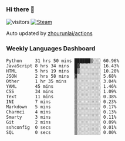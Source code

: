 ### Hi there 👋

![visitors](https://visitor-badge.glitch.me/badge?page_id=zhourunlai)
[![Steam](https://img.shields.io/badge/dynamic/json?label=Steam&query=%24.data.totalSubs&url=https%3A%2F%2Fapi.spencerwoo.com%2Fsubstats%2F%3Fsource%3DsteamGames%26queryKey%3D76561198285156854&suffix=%20Games&logo=steam&labelColor=134375&color=0b1a37&longCache=true)](http://steamcommunity.com/profiles/76561198285156854)

Auto updated by <a href="https://github.com/zhourunlai/zhourunlai/actions" target="_blank">zhourunlai/actions</a>

### Weekly Languages Dashboard

<!--PART:wakatime-->
```text
Python     31 hrs 50 mins ██████▒░░░ 60.96%
JavaScript 8 hrs 34 mins  █▓░░░░░░░░ 16.43%
HTML       5 hrs 19 mins  █▒░░░░░░░░ 10.20%
JSON       2 hrs 58 mins  ▓░░░░░░░░░ 5.68%
Other      1 hr 35 mins   ▒░░░░░░░░░ 3.04%
YAML       45 mins        ▒░░░░░░░░░ 1.46%
CSS        34 mins        ▒░░░░░░░░░ 1.09%
Text       11 mins        ▒░░░░░░░░░ 0.38%
INI        7 mins         ▒░░░░░░░░░ 0.23%
Markdown   5 mins         ▒░░░░░░░░░ 0.17%
Charmci    4 mins         ▒░░░░░░░░░ 0.13%
Smarty     3 mins         ▒░░░░░░░░░ 0.11%
Git        2 mins         ▒░░░░░░░░░ 0.09%
sshconfig  0 secs         ▒░░░░░░░░░ 0.01%
SQL        0 secs         ▒░░░░░░░░░ 0.00%
```
<!--PART:wakatime-->
